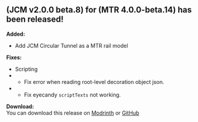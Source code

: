 ## (JCM v2.0.0 beta.8) for (MTR 4.0.0-beta.14) has been released!

**Added:**
- Add JCM Circular Tunnel as a MTR rail model

**Fixes:**
- Scripting
- - Fix error when reading root-level decoration object json.
- - Fix eyecandy `scriptTexts` not working.

**Download:**  
You can download this release on [Modrinth](https://modrinth.com/mod/jcm) or [GitHub](https://github.com/DistrictOfJoban/Joban-Client-Mod/releases)
